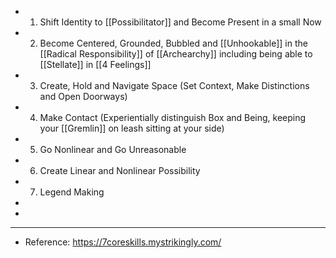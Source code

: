 - 1. Shift Identity to [[Possibilitator]] and Become Present in a small Now
- 2. Become Centered, Grounded, Bubbled and [[Unhookable]] in the [[Radical Responsibility]] of [[Archearchy]] including being able to [[Stellate]] in [[4 Feelings]]
- 3. Create, Hold and Navigate Space (Set Context, Make Distinctions and Open Doorways)
- 4. Make Contact (Experientially distinguish Box and Being, keeping your [[Gremlin]] on leash sitting at your side)
- 5. Go Nonlinear and Go Unreasonable
- 6. Create Linear and Nonlinear Possibility
- 7. Legend Making
-
-
- ---
- Reference: https://7coreskills.mystrikingly.com/